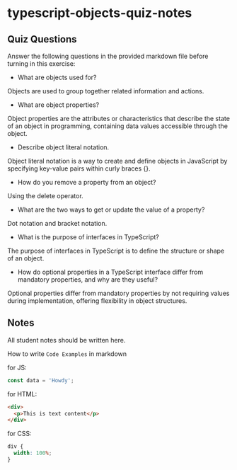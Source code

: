 # typescript-objects-quiz-notes

## Quiz Questions

Answer the following questions in the provided markdown file before turning in this exercise:

- What are objects used for?

Objects are used to group together related information and actions.

- What are object properties?

Object properties are the attributes or characteristics that describe the state of an object in programming, containing data values accessible through the object.

- Describe object literal notation.

Object literal notation is a way to create and define objects in JavaScript by specifying key-value pairs within curly braces {}.

- How do you remove a property from an object?

Using the delete operator.

- What are the two ways to get or update the value of a property?

Dot notation and bracket notation.

- What is the purpose of interfaces in TypeScript?

The purpose of interfaces in TypeScript is to define the structure or shape of an object.

- How do optional properties in a TypeScript interface differ from mandatory properties, and why are they useful?

Optional properties differ from mandatory properties by not requiring values during implementation, offering flexibility in object structures.

## Notes

All student notes should be written here.

How to write `Code Examples` in markdown

for JS:

```javascript
const data = 'Howdy';
```

for HTML:

```html
<div>
  <p>This is text content</p>
</div>
```

for CSS:

```css
div {
  width: 100%;
}
```
